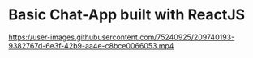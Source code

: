 # Basic Chat-App built with ReactJS

https://user-images.githubusercontent.com/75240925/209740193-9382767d-6e3f-42b9-aa4e-c8bce0066053.mp4
